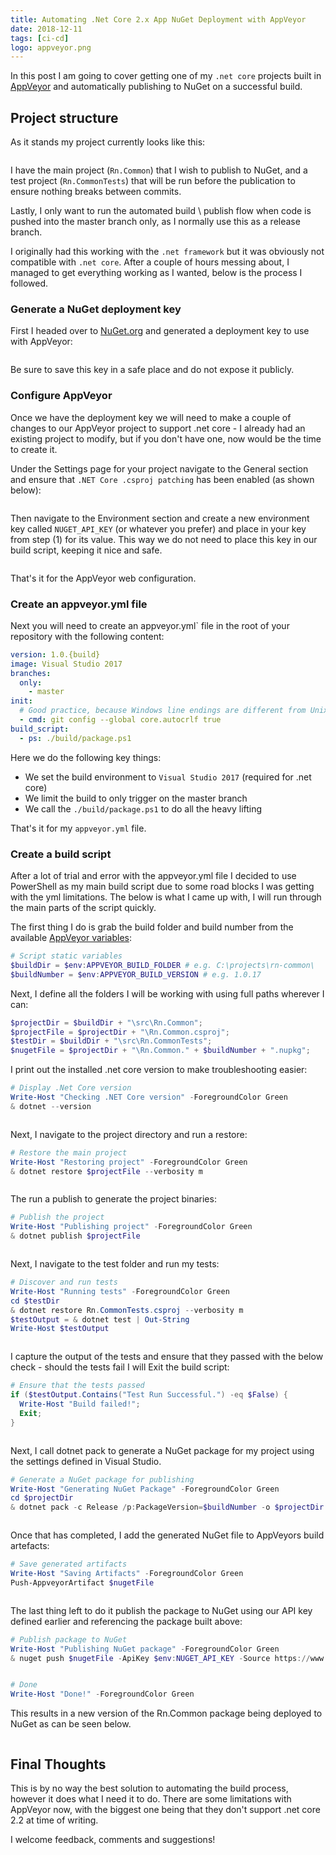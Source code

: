 ```yaml
---
title: Automating .Net Core 2.x App NuGet Deployment with AppVeyor
date: 2018-12-11
tags: [ci-cd]
logo: appveyor.png
---
```


In this post I am going to cover getting one of my `.net core` projects built in [AppVeyor](https://www.appveyor.com/) and automatically publishing to NuGet on a successful build.

## Project structure

As it stands my project currently looks like this:

<img src="./001.png" alt="" />

I have the main project (`Rn.Common`) that I wish to publish to NuGet, and a test project (`Rn.CommonTests`) that will be run before the publication to ensure nothing breaks between commits.

Lastly, I only want to run the automated build \ publish flow when code is pushed into the master branch only, as I normally use this as a release branch.

I originally had this working with the `.net framework` but it was obviously not compatible with `.net core`. After a couple of hours messing about, I managed to get everything working as I wanted, below is the process I followed.

### Generate a NuGet deployment key

First I headed over to [NuGet.org](https://www.nuget.org/) and generated a deployment key to use with AppVeyor:

<img src="./002.png" alt="" />

Be sure to save this key in a safe place and do not expose it publicly.

### Configure AppVeyor

Once we have the deployment key we will need to make a couple of changes to our AppVeyor project to support .net core - I already had an existing project to modify, but if you don't have one, now would be the time to create it.

Under the Settings page for your project navigate to the General section and ensure that `.NET Core .csproj patching` has been enabled (as shown below):

<img src="./003.png" alt="" />

Then navigate to the Environment section and create a new environment key called `NUGET_API_KEY` (or whatever you prefer) and place in your key from step (1) for its value. This way we do not need to place this key in our build script, keeping it nice and safe.

<img src="./004.png" alt="" />

That's it for the AppVeyor web configuration.

### Create an appveyor.yml file

Next you will need to create an appveyor.yml` file in the root of your repository with the following content:

```yaml
version: 1.0.{build}
image: Visual Studio 2017
branches:
  only:
    - master
init:
  # Good practice, because Windows line endings are different from Unix/Linux ones
  - cmd: git config --global core.autocrlf true
build_script:
  - ps: ./build/package.ps1
```

Here we do the following key things:

- We set the build environment to `Visual Studio 2017` (required for .net core)
- We limit the build to only trigger on the master branch
- We call the `./build/package.ps1` to do all the heavy lifting

That's it for my `appveyor.yml` file.

### Create a build script

After a lot of trial and error with the appveyor.yml file I decided to use PowerShell as my main build script due to some road blocks I was getting with the yml limitations. The below is what I came up with, I will run through the main parts of the script quickly.

The first thing I do is grab the build folder and build number from the available [AppVeyor variables](https://www.appveyor.com/docs/environment-variables/):

```powershell
# Script static variables
$buildDir = $env:APPVEYOR_BUILD_FOLDER # e.g. C:\projects\rn-common\
$buildNumber = $env:APPVEYOR_BUILD_VERSION # e.g. 1.0.17
```

Next, I define all the folders I will be working with using full paths wherever I can:

```powershell
$projectDir = $buildDir + "\src\Rn.Common";
$projectFile = $projectDir + "\Rn.Common.csproj";
$testDir = $buildDir + "\src\Rn.CommonTests";
$nugetFile = $projectDir + "\Rn.Common." + $buildNumber + ".nupkg";
```

I print out the installed .net core version to make troubleshooting easier:

```powershell
# Display .Net Core version
Write-Host "Checking .NET Core version" -ForegroundColor Green
& dotnet --version
```

<img src="./005.png" alt="" />

Next, I navigate to the project directory and run a restore:

```powershell
# Restore the main project
Write-Host "Restoring project" -ForegroundColor Green
& dotnet restore $projectFile --verbosity m
```

<img src="./006.png" alt="" />

The run a publish to generate the project binaries:

```powershell
# Publish the project
Write-Host "Publishing project" -ForegroundColor Green
& dotnet publish $projectFile
```

<img src="./007.png" alt="" />

Next, I navigate to the test folder and run my tests:

```powershell
# Discover and run tests
Write-Host "Running tests" -ForegroundColor Green
cd $testDir
& dotnet restore Rn.CommonTests.csproj --verbosity m
$testOutput = & dotnet test | Out-String
Write-Host $testOutput
```

<img src="./008.png" alt="" />

I capture the output of the tests and ensure that they passed with the below check - should the tests fail I will Exit the build script:

```powershell
# Ensure that the tests passed
if ($testOutput.Contains("Test Run Successful.") -eq $False) {
  Write-Host "Build failed!";
  Exit;
}
```

<img src="./009.png" alt="" />

Next, I call dotnet pack to generate a NuGet package for my project using the settings defined in Visual Studio.

```powershell
# Generate a NuGet package for publishing
Write-Host "Generating NuGet Package" -ForegroundColor Green
cd $projectDir
& dotnet pack -c Release /p:PackageVersion=$buildNumber -o $projectDir
```

<img src="./010.png" alt="" />

Once that has completed, I add the generated NuGet file to AppVeyors build artefacts:

```powershell
# Save generated artifacts
Write-Host "Saving Artifacts" -ForegroundColor Green
Push-AppveyorArtifact $nugetFile
```

<img src="./011.png" alt="" />

The last thing left to do it publish the package to NuGet using our API key defined earlier and referencing the package built above:

```powershell
# Publish package to NuGet
Write-Host "Publishing NuGet package" -ForegroundColor Green
& nuget push $nugetFile -ApiKey $env:NUGET_API_KEY -Source https://www.nuget.org/api/v2/package
```

<img src="./012.png" alt="" />

```powershell
# Done
Write-Host "Done!" -ForegroundColor Green
```

This results in a new version of the Rn.Common package being deployed to NuGet as can be seen below.

<img src="./013.png" alt="" />

## Final Thoughts

This is by no way the best solution to automating the build process, however it does what I need it to do. There are some limitations with AppVeyor now, with the biggest one being that they don't support .net core 2.2 at time of writing.

I welcome feedback, comments and suggestions!
